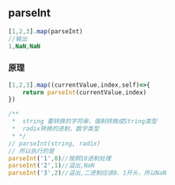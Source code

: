## parseInt

```javascript
[1,2,3].map(parseInt)
//输出
1,NaN,NaN
```
### 原理
```javascript
[1,2,3].map((currentValue,index,self)=>{
    return parseInt(currentValue,index)
})

/**
 *  string 要转换的字符串，强制转换成String类型
 *  radix转换的进制，数字类型
 * */
// parseInt(string, radix)
// 所以执行的是
parseInt('1',0)//按照10进制处理
parseInt('2',1)//溢出,NaN
parseInt('3',2)//溢出,二进制应该0、1开头，所以NaN

```

